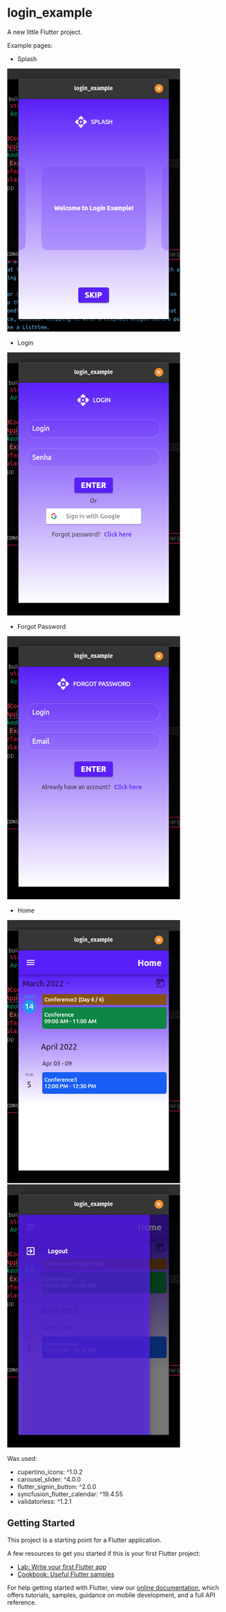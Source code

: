# login_example

A new little Flutter project. 

Example pages: 

- Splash

![splash.png](https://raw.githubusercontent.com/DiogoLima1/login_example_2022/main/images/splash.png)

- Login

![login.png](https://raw.githubusercontent.com/DiogoLima1/login_example_2022/main/images/login.png)

- Forgot Password

![forgot.png](https://raw.githubusercontent.com/DiogoLima1/login_example_2022/main/images/forgot.png)

- Home

![home.png](https://raw.githubusercontent.com/DiogoLima1/login_example_2022/main/images/home.png)![drawer.png](https://raw.githubusercontent.com/DiogoLima1/login_example_2022/main/images/drawer.png)

Was used:

- cupertino_icons: ^1.0.2
- carousel_slider: ^4.0.0
- flutter_signin_button: ^2.0.0
- syncfusion_flutter_calendar: ^19.4.55
- validatorless: ^1.2.1

## Getting Started

This project is a starting point for a Flutter application.

A few resources to get you started if this is your first Flutter project:

- [Lab: Write your first Flutter app](https://flutter.dev/docs/get-started/codelab)
- [Cookbook: Useful Flutter samples](https://flutter.dev/docs/cookbook)

For help getting started with Flutter, view our
[online documentation](https://flutter.dev/docs), which offers tutorials,
samples, guidance on mobile development, and a full API reference.
